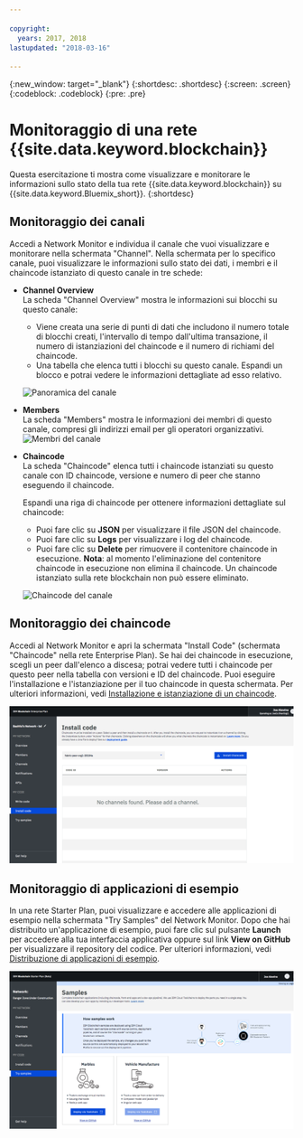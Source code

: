 ```yaml
---

copyright:
  years: 2017, 2018
lastupdated: "2018-03-16"

---
```


{:new_window: target="_blank"}
{:shortdesc: .shortdesc}
{:screen: .screen}
{:codeblock: .codeblock}
{:pre: .pre}

# Monitoraggio di una rete {{site.data.keyword.blockchain}}

Questa esercitazione ti mostra come visualizzare e monitorare le informazioni sullo stato della tua rete {{site.data.keyword.blockchain}} su {{site.data.keyword.Bluemix_short}}.
{:shortdesc}


## Monitoraggio dei canali

Accedi a Network Monitor e individua il canale che vuoi visualizzare e monitorare nella schermata "Channel".  Nella schermata per lo specifico canale, puoi visualizzare le informazioni sullo stato dei dati, i membri e il chaincode istanziato di questo canale in tre schede:

* **Channel Overview**  
  La scheda "Channel Overview" mostra le informazioni sui blocchi su questo canale:
    * Viene creata una serie di punti di dati che includono il numero totale di blocchi creati, l'intervallo di tempo dall'ultima transazione, il numero di istanziazioni del chaincode e il numero di richiami del chaincode.
    * Una tabella che elenca tutti i blocchi su questo canale. Espandi un blocco e potrai vedere le informazioni dettagliate ad esso relativo.  

  ![Panoramica del canale](../images/channel_overview_detail.png "Panoramica del canale")  

* **Members**  
  La scheda "Members" mostra le informazioni dei membri di questo canale, compresi gli indirizzi email per gli operatori organizzativi.
  ![Membri del canale](../images/channel_members.png "Membri del canale")  

* **Chaincode**  
  La scheda "Chaincode" elenca tutti i chaincode istanziati su questo canale con ID chaincode, versione e numero di peer che stanno eseguendo il chaincode.   

  Espandi una riga di chaincode per ottenere informazioni dettagliate sul chaincode:  
    * Puoi fare clic su **JSON** per visualizzare il file JSON del chaincode.
    * Puoi fare clic su **Logs** per visualizzare i log del chaincode.
    * Puoi fare clic su **Delete** per rimuovere il contenitore chaincode in esecuzione.
    **Nota**: al momento l'eliminazione del contenitore chaincode in esecuzione non elimina il chaincode. Un chaincode istanziato sulla rete blockchain non può essere eliminato.

  ![Chaincode del canale](../images/channel_chaincode.png "Chaincode del canale")


## Monitoraggio dei chaincode

Accedi al Network Monitor e apri la schermata "Install Code" (schermata "Chaincode" nella rete Enterprise Plan). Se hai dei chaincode in esecuzione, scegli un peer dall'elenco a discesa; potrai vedere tutti i chaincode per questo peer nella tabella con versioni e ID del chaincode. Puoi eseguire l'installazione e l'istanziazione per il tuo chaincode in questa schermata. Per ulteriori informazioni, vedi [Installazione e istanziazione di un chaincode](install_instantiate_chaincode.html).

  ![Chaincode](../images/chaincode_install_overview.png "Chaincode")


## Monitoraggio di applicazioni di esempio

In una rete Starter Plan, puoi visualizzare e accedere alle applicazioni di esempio nella schermata "Try Samples" del Network Monitor.  Dopo che hai distribuito un'applicazione di esempio, puoi fare clic sul pulsante **Launch** per accedere alla tua interfaccia applicativa oppure sul link **View on GitHub** per visualizzare il repository del codice. Per ulteriori informazioni, vedi [Distribuzione di applicazioni di esempio](prebuilt_samples.html).

  ![Applicazioni di esempio](../images/sampleappflow0.png "Applicazioni di esempio")
